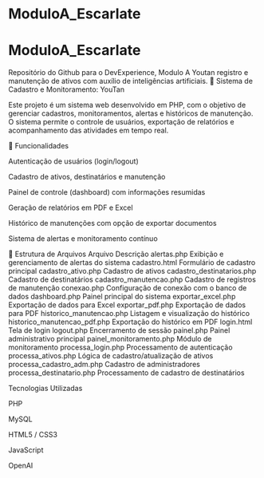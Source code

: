 # ModuloA_Escarlate
# ModuloA_Escarlate
Repositório do Github para o DevExperience, Modulo A Youtan registro e manutenção de ativos com auxílio de inteligências artificiais.
🧰 Sistema de Cadastro e Monitoramento: YouTan

Este projeto é um sistema web desenvolvido em PHP, com o objetivo de gerenciar cadastros, monitoramentos, alertas e históricos de manutenção.
O sistema permite o controle de usuários, exportação de relatórios e acompanhamento das atividades em tempo real.

🚀 Funcionalidades

Autenticação de usuários (login/logout)

Cadastro de ativos, destinatários e manutenção

Painel de controle (dashboard) com informações resumidas

Geração de relatórios em PDF e Excel

Histórico de manutenções com opção de exportar documentos

Sistema de alertas e monitoramento contínuo

📂 Estrutura de Arquivos
Arquivo Descrição
alertas.php Exibição e gerenciamento de alertas do sistema
cadastro.html Formulário de cadastro principal
cadastro_ativo.php Cadastro de ativos
cadastro_destinatarios.php Cadastro de destinatários
cadastro_manutencao.php Cadastro de registros de manutenção
conexao.php Configuração de conexão com o banco de dados
dashboard.php Painel principal do sistema
exportar_excel.php Exportação de dados para Excel
exportar_pdf.php Exportação de dados para PDF
historico_manutencao.php Listagem e visualização do histórico
historico_manutencao_pdf.php Exportação do histórico em PDF
login.html Tela de login
logout.php Encerramento de sessão
painel.php Painel administrativo principal
painel_monitoramento.php Módulo de monitoramento
processa_login.php Processamento de autenticação
processa_ativos.php Lógica de cadastro/atualização de ativos
processa_cadastro_adm.php Cadastro de administradores
processa_destinatario.php Processamento de cadastro de destinatários

Tecnologias Utilizadas

PHP

MySQL

HTML5 / CSS3

JavaScript

OpenAI

